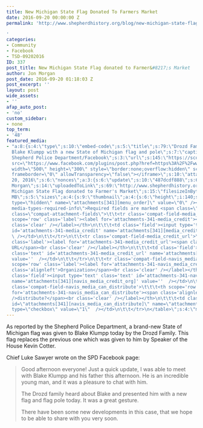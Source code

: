 ```yaml
---
title: New Michigan State Flag Donated To Farmers Market
date: 2016-09-20 00:00:00 Z
permalink: 'http://www.shepherdhistory.org/blog/new-michigan-state-flag-donated-to-farmers-market/

'
categories:
- Community
- Facebook
- TSD-09202016
ID: 337
post_title: New Michigan State Flag donated to Farmer&#8217;s Market
author: Jon Morgan
post_date: 2016-09-20 01:18:03 Z
post_excerpt: ''
layout: post
wide_assets:
- ''
afap_auto_post:
- 'no'
custom_sidebar:
- none
top_term:
- '48'
featured_media:
- "a:8:{s:4:\"type\";s:10:\"embed-code\";s:5:\"title\";s:79:\"Drozd Family Presenting
  Blake Klumpp with a new State of Michigan flag and pole\";s:7:\"caption\";s:0:\"\";s:6:\"credit\";s:43:\"Source:
  Shepherd Police Department/Facebook\";s:3:\"url\";s:145:\"https://scontent-iad3-1.xx.fbcdn.net/v/t1.0-9/14329894_1294741463877752_6403908467582924029_n.jpg?oh=850e5507a5ca489438d0608d9aed0ae1&oe=5877B0AB\";s:5:\"embed\";s:321:\"<iframe
  src=\"https://www.facebook.com/plugins/post.php?href=https%3A%2F%2Fwww.facebook.com%2Fpermalink.php%3Fstory_fbid%3D1294741463877752%26id%3D205632619455314%26substory_index%3D0&width=500\"
  width=\"500\" height=\"300\" style=\"border:none;overflow:hidden\" scrolling=\"no\"
  frameborder=\"0\" allowTransparency=\"false\"></iframe>\";s:10:\"attachment\";s:3:\"341\";s:15:\"attachment_data\";a:33:{s:2:\"id\";i:341;s:5:\"title\";s:14:\"farmersmarket2\";s:8:\"filename\";s:18:\"farmersmarket2.jpg\";s:3:\"url\";s:76:\"http://www.shepherdhistory.org/wp-content/uploads/2016/09/farmersmarket2.jpg\";s:4:\"link\";s:101:\"http://www.shepherdhistory.org/blog/new-michigan-state-flag-donated-to-farmers-market/farmersmarket2/\";s:3:\"alt\";s:0:\"\";s:6:\"author\";s:1:\"1\";s:11:\"description\";s:0:\"\";s:7:\"caption\";s:0:\"\";s:4:\"name\";s:14:\"farmersmarket2\";s:6:\"status\";s:7:\"inherit\";s:10:\"uploadedTo\";i:337;s:4:\"date\";i:1474334739000;s:8:\"modified\";i:1474334739000;s:9:\"menuOrder\";i:0;s:4:\"mime\";s:10:\"image/jpeg\";s:4:\"type\";s:5:\"image\";s:7:\"subtype\";s:4:\"jpeg\";s:4:\"icon\";s:67:\"http://www.shepherdhistory.org/wp-includes/images/media/default.png\";s:13:\"dateFormatted\";s:18:\"September
  20, 2016\";s:6:\"nonces\";a:3:{s:6:\"update\";s:10:\"487dcdf888\";s:6:\"delete\";s:10:\"d600c83ac7\";s:4:\"edit\";s:10:\"a9641cdd2d\";}s:8:\"editLink\";s:69:\"http://www.shepherdhistory.org/wp-admin/post.php?post=341&action=edit\";s:4:\"meta\";b:0;s:10:\"authorName\";s:10:\"Jon
  Morgan\";s:14:\"uploadedToLink\";s:69:\"http://www.shepherdhistory.org/wp-admin/post.php?post=337&action=edit\";s:15:\"uploadedToTitle\";s:50:\"New
  Michigan State Flag donated to Farmer's Market\";s:15:\"filesizeInBytes\";i:1223675;s:21:\"filesizeHumanReadable\";s:4:\"1
  MB\";s:5:\"sizes\";a:4:{s:9:\"thumbnail\";a:4:{s:6:\"height\";i:140;s:5:\"width\";i:140;s:3:\"url\";s:84:\"http://www.shepherdhistory.org/wp-content/uploads/2016/09/farmersmarket2-140x140.jpg\";s:11:\"orientation\";s:9:\"landscape\";}s:6:\"medium\";a:4:{s:6:\"height\";i:252;s:5:\"width\";i:336;s:3:\"url\";s:84:\"http://www.shepherdhistory.org/wp-content/uploads/2016/09/farmersmarket2-336x252.jpg\";s:11:\"orientation\";s:9:\"landscape\";}s:5:\"large\";a:4:{s:6:\"height\";i:578;s:5:\"width\";i:771;s:3:\"url\";s:84:\"http://www.shepherdhistory.org/wp-content/uploads/2016/09/farmersmarket2-771x578.jpg\";s:11:\"orientation\";s:9:\"landscape\";}s:4:\"full\";a:4:{s:3:\"url\";s:76:\"http://www.shepherdhistory.org/wp-content/uploads/2016/09/farmersmarket2.jpg\";s:6:\"height\";i:1224;s:5:\"width\";i:1632;s:11:\"orientation\";s:9:\"landscape\";}}s:6:\"height\";i:1224;s:5:\"width\";i:1632;s:11:\"orientation\";s:9:\"landscape\";s:6:\"compat\";a:2:{s:4:\"item\";s:1710:\"<input
  type=\"hidden\" name=\"attachments[341][menu_order]\" value=\"0\" /><p class=\"media-types
  media-types-required-info\">Required fields are marked <span class=\"required\">*</span></p>\n\t\t\t<table
  class=\"compat-attachment-fields\">\t\t<tr class='compat-field-media_credit'>\t\t\t<th
  scope='row' class='label'><label for='attachments-341-media_credit'><span class='alignleft'>Credit</span><br
  class='clear' /></label></th>\n\t\t\t<td class='field'><input type='text' class='text'
  id='attachments-341-media_credit' name='attachments[341][media_credit]' value=''
  \ /></td>\n\t\t</tr>\n\t\t<tr class='compat-field-media_credit_url'>\t\t\t<th scope='row'
  class='label'><label for='attachments-341-media_credit_url'><span class='alignleft'>Credit
  URL</span><br class='clear' /></label></th>\n\t\t\t<td class='field'><input type='text'
  class='text' id='attachments-341-media_credit_url' name='attachments[341][media_credit_url]'
  value=''  /></td>\n\t\t</tr>\n\t\t<tr class='compat-field-navis_media_credit_org'>\t\t\t<th
  scope='row' class='label'><label for='attachments-341-navis_media_credit_org'><span
  class='alignleft'>Organization</span><br class='clear' /></label></th>\n\t\t\t<td
  class='field'><input type='text' class='text' id='attachments-341-navis_media_credit_org'
  name='attachments[341][navis_media_credit_org]' value=''  /></td>\n\t\t</tr>\n\t\t<tr
  class='compat-field-navis_media_can_distribute'>\t\t\t<th scope='row' class='label'><label
  for='attachments-341-navis_media_can_distribute'><span class='alignleft'>Can<br
  />distribute?</span><br class='clear' /></label></th>\n\t\t\t<td class='field'><input
  id=\"attachments[341][navis_media_can_distribute]\" name=\"attachments[341][navis_media_can_distribute]\"
  type=\"checkbox\" value=\"1\"  /></td>\n\t\t</tr>\n</table>\";s:4:\"meta\";s:0:\"\";}}}\n"
---
```


As reported by the Shepherd Police Department, a brand-new State of Michigan flag was given to Blake Klumpp today by the Drozd Family. This flag replaces the previous one which was given to him by Speaker of the House Kevin Cotter.

Chief Luke Sawyer wrote on the SPD Facebook page:
<blockquote>Good afternoon everyone! Just a quick update, I was able to meet with Blake Klumpp and his father this afternoon. He is an incredible young man, and it was a pleasure to chat with him.

The Drozd family heard about Blake and presented him with a new flag and flag pole today. It was a great gesture.

There have been some new developments in this case, that we hope to be able to share with you very soon.</blockquote>